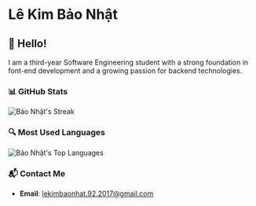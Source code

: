 # Lê Kim Bảo Nhật

## 👋 Hello!
I am a third-year Software Engineering student with a strong foundation in font-end development and a growing passion for backend technologies.

### 📊 GitHub Stats

![Bảo Nhật's Streak](https://github-readme-streak-stats-9m8ugfa77-denvercoder1.vercel.app/?user=lkbaonhat&theme=monokai-metallian&hide_border=true)

### 🔍 Most Used Languages

![Bảo Nhật's Top Languages](https://github-readme-stats.vercel.app/api/top-langs/?username=lkbaonhat&theme=blueberry&show_icons=true&hide_border=true&layout=compact)

### 📬 Contact Me
- **Email**: [lekimbaonhat.92.2017@gmail.com](mailto:lekimbaonhat.92.2017@gmail.com)
